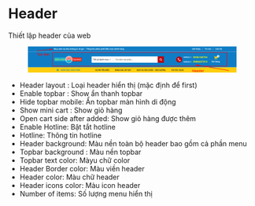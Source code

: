 # Header

Thiết lập header của web&#x20;

<figure><img src="../../../.gitbook/assets/Screenshot at Dec 16 10-06-37.png" alt=""><figcaption></figcaption></figure>

* Header layout : Loại header hiển thị (mặc định để first)
* Enable topbar : Show ẩn thanh topbar
* Hide topbar mobile: Ẩn topbar màn hình di động
* Show mini cart : Show giỏ hàng
* Open cart side after added: Show giỏ hàng được thêm
* Enable Hotline: Bật tắt hotline
* Hotline: Thông tin hotline
* Header background: Màu nền toàn bộ header bao gồm cả phần menu
* Topbar background : Màu nền topbar
* Topbar text color: Màyu chữ color
* Header Border color: Màu viền header
* Header color: Màu chữ header
* Header icons color: Màu icon header
* Number of items: Số lượng menu hiển thị
